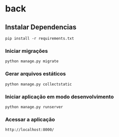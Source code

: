 # back

## Instalar Dependencias
```
pip install -r requirements.txt
```

### Iniciar migrações
```
python manage.py migrate
```
### Gerar arquivos estáticos
```
python manage.py collectstatic
```

### Iniciar aplicação em modo desenvolvimento
```
python manage.py runserver
```

### Acessar a aplicação

```
http://localhost:8000/
```